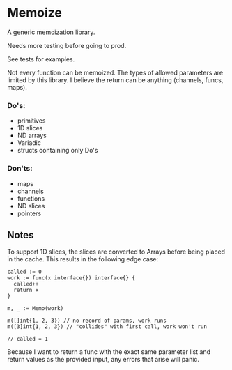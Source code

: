 # Memoize

A generic memoization library.

Needs more testing before going to prod.

See tests for examples.

Not every function can be memoized. The types of allowed parameters are limited
by this library. I believe the return can be anything (channels, funcs, maps).

### Do's:
* primitives
* 1D slices
* ND arrays
* Variadic
* structs containing only Do's

### Don'ts:
* maps
* channels
* functions
* ND slices
* pointers

## Notes
To support 1D slices, the slices are converted to Arrays before being placed in
the cache. This results in the following edge case:

```
called := 0
work := func(x interface{}) interface{} {
  called++
  return x
}

m, _ := Memo(work)

m([]int{1, 2, 3}) // no record of params, work runs
m([3]int{1, 2, 3}) // "collides" with first call, work won't run

// called = 1
```

Because I want to return a func with the exact same parameter list and return values
as the provided input, any errors that arise will panic.
